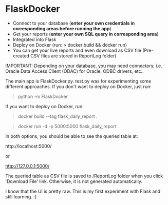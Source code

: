 # FlaskDocker

- Connect to your database (**enter your own credentials in corresponding areas before running the app**)
- Get your reports (**enter your own SQL query in corresponding area**)
- Integrated into Flask
- Deploy on Docker (run: > docker build && docker run)
- You can get your live reports and even download as CSV file (Pre-created CSV files are stored in ReportLog folder)

IMPORTANT: Depending on your database, you may need connectors; i.e. Oracle Data Access Client (ODAC) for Oracle, ODBC drivers, etc..

The main app is FlaskDocker.py. test.py was for experimenting some different approaches.
If you don't want to deploy on Docker, just run:
> python -m FlaskDocker

If you want to deploy on Docker, run:
> docker build --tag flask_daily_report .

> docker run -d -p 5000:5000 flask_daily_report

In both options, you should be able to see the queried table at:

http://localhost:5000/

or

http://127.0.0.1:5000/


The queried table as CSV file is saved to /ReportLog folder when you click 'Download File' link. Otherwise, it is not generated automatically.

I know that the UI is pretty raw. This is my first experiment with Flask and still learning. :)
